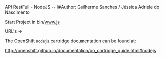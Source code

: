 API RestFull - NodeJS -- @Author: Guilherme Sanches / Jéssica Adriele do Nascimento

Start Project in bin/www.js

URL's -> 

The OpenShift `nodejs` cartridge documentation can be found at:

http://openshift.github.io/documentation/oo_cartridge_guide.html#nodejs
